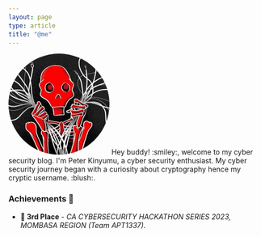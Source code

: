 ```yaml
---
layout: page
type: article
title: "@me" 
---
```

<img src="assets/images/profile.jpg" width="200px" height="200px" style="border-radius: 50%">   
Hey buddy! :smiley:, welcome to my cyber security blog. I'm Peter Kinyumu, a cyber security enthusiast. My cyber security journey began with a curiosity about cryptography hence my cryptic username. :blush:.

<br>

### Achievements :tada:
- **:3rd_place_medal: 3rd Place** - _CA CYBERSECURITY HACKATHON SERIES 2023, MOMBASA REGION (Team APT1337)._